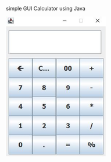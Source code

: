 simple GUI Calculator using Java

![Calculator](https://github.com/AmanuelMusse/Simple-Calcualtor-Java-GUI/blob/master/images/simple%20GUI%20Calculator%20using%20Java.JPG?raw=true)
